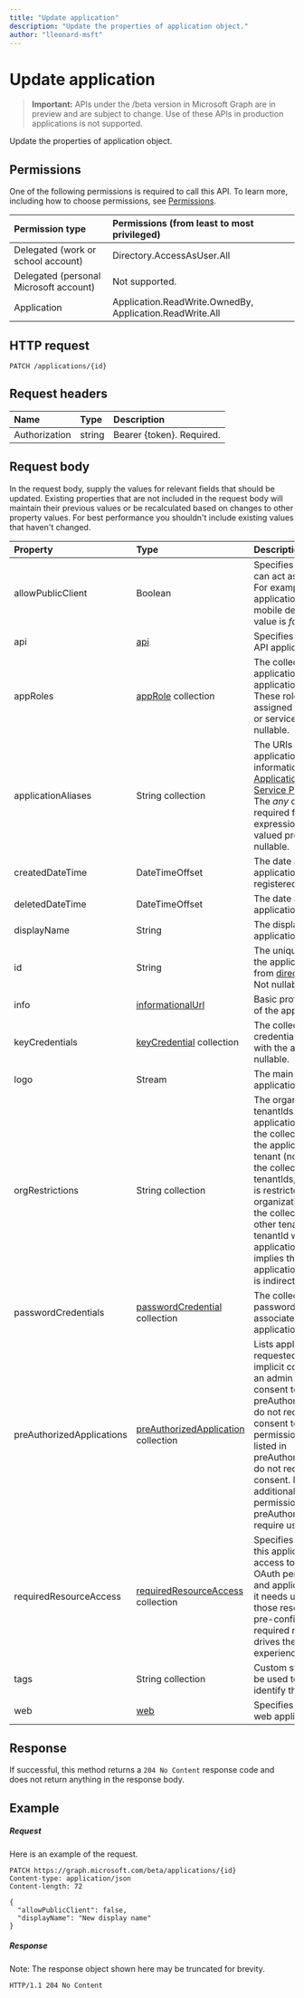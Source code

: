 ```yaml
---
title: "Update application"
description: "Update the properties of application object."author: "lleonard-msft"
---
```


# Update application

> **Important:** APIs under the /beta version in Microsoft Graph are in preview and are subject to change. Use of these APIs in production applications is not supported.

Update the properties of application object.
## Permissions
One of the following permissions is required to call this API. To learn more, including how to choose permissions, see [Permissions](/graph/permissions-reference).


|Permission type      | Permissions (from least to most privileged)              |
|:--------------------|:---------------------------------------------------------|
|Delegated (work or school account) |  Directory.AccessAsUser.All    |
|Delegated (personal Microsoft account) | Not supported.    |
|Application | Application.ReadWrite.OwnedBy, Application.ReadWrite.All |

## HTTP request
<!-- { "blockType": "ignored" } -->
```http
PATCH /applications/{id}
```
## Request headers
| Name       | Type | Description|
|:-----------|:------|:----------|
| Authorization  | string  | Bearer {token}. Required.  |

## Request body
In the request body, supply the values for relevant fields that should be updated. Existing properties that are not included in the request body will maintain their previous values or be recalculated based on changes to other property values. For best performance you shouldn't include existing values that haven't changed.

| Property	   | Type	|Description|
|:---------------|:--------|:----------|
|allowPublicClient|Boolean| Specifies if the application can act as a public client. For example,  an installed application running on a mobile device. Default value is *false*. |
|api|[api](../resources/api.md)| Specifies settings for an API application. |
|appRoles|[appRole](../resources/approle.md) collection|The collection of application roles that an application may declare. These roles can be assigned to users, groups, or service principals. Not nullable.|
|applicationAliases|String collection| The URIs that identify the application. For more information see, [Application Objects and Service Principal Objects](https://azure.microsoft.com/documentation/articles/active-directory-application-objects/). The *any* operator is required for filter expressions on multi-valued properties. Not nullable. |
|createdDateTime|DateTimeOffset| The date and time the application was registered. |
|deletedDateTime|DateTimeOffset| The date and time the application was deleted. |
|displayName|String|The display name for the application. |
|id|String|The unique identifier for the application. Inherited from [directoryObject](../resources/directoryobject.md). Key. Not nullable. Read-only. |
|info|[informationalUrl](../resources/informationalurl.md)| Basic profile information of the application. | Specifies settings for installed clients such as desktop or mobile devices. |
|keyCredentials|[keyCredential](../resources/keycredential.md) collection|The collection of key credentials associated with the application Not nullable. |
|logo|Stream|The main logo for the application. Not nullable. |
|orgRestrictions|String collection| The organizational tenantIds to which the application is restricted.  If the collection is empty, the application is multi-tenant (not restricted). If the collection contains tenantIds, the application is restricted to the organizational tenantIds in the collection. Specifying other tenants but not the tenantId where the application is registered implies that the application's own tenantId is indirectly included. |
|passwordCredentials|[passwordCredential](../resources/passwordcredential.md) collection|The collection of password credentials associated with the application. Not nullable.|
|preAuthorizedApplications|[preAuthorizedApplication](../resources/preauthorizedapplication.md) collection| Lists applications and requested permissions for implicit consent. Requires an admin to have provided consent to the application. preAuthorizedApplications do not require the user to consent to the requested permissions. Permissions listed in preAuthorizedApplications do not require user consent. However, any additional requested permissions not listed in preAuthorizedApplications require user consent. |
|requiredResourceAccess|[requiredResourceAccess](../resources/requiredresourceaccess.md) collection|Specifies resources that this application requires access to and the set of OAuth permission scopes and application roles that it needs under each of those resources. This pre-configuration of required resource access drives the consent experience. Not nullable.|
|tags|String collection| Custom strings that can be used to categorize and identify the application. |
|web|[web](../resources/web.md)| Specifies settings for a web application. |

## Response

If successful, this method returns a `204 No Content` response code and does not return anything in the response body.
## Example
##### Request
Here is an example of the request.
<!-- {
  "blockType": "request",
  "name": "update_application"
}-->
```http
PATCH https://graph.microsoft.com/beta/applications/{id}
Content-type: application/json
Content-length: 72

{
  "allowPublicClient": false,
  "displayName": "New display name"
}
```
##### Response
Note: The response object shown here may be truncated for brevity. 
<!-- {
  "blockType": "response",
  "truncated": true,
  "@odata.type": "microsoft.graph.application"
} -->
```http
HTTP/1.1 204 No Content
```

<!-- uuid: 8fcb5dbc-d5aa-4681-8e31-b001d5168d79
2015-10-25 14:57:30 UTC -->
<!-- {
  "type": "#page.annotation",
  "description": "Update application",
  "keywords": "",
  "section": "documentation",
  "tocPath": ""
}-->